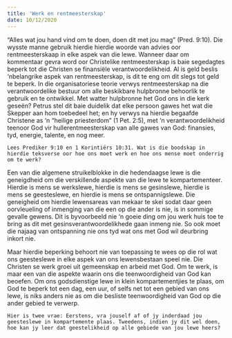 ```yaml
---
title: 'Werk en rentmeesterskap'
date: 10/12/2020
---
```


“Alles wat jou hand vind om te doen, doen dit met jou mag” (Pred. 9:10). Die wysste manne gebruik hierdie hierdie woorde van advies oor rentmeesterskaap in elke aspek van die lewe. Wanneer daar om kommentaar gevra word oor Christelike rentmeesterskap is baie segedagtes beperk tot die Christen se finansiële verantwoordelikheid. Al is geld beslis ‘nbelangrike aspek van rentmeesterskap, is dit te eng om dit slegs tot geld te beperk. In die organisatoriese teorie verwys rentmeesterskap na die verantwoordelike bestuur om alle beskikbare hulpbronne behoorlik te gebruik en te ontwikkel. Met watter hulpbronne het God ons in die kerk geseën? Petrus stel dit baie duidelik dat elke persoon gawes het wat die Skepper aan hom toebedeel het; en hy verwys na hierdie begaafde Christene as ‘n “heilige priesterdom” (1 Pet. 2:5), met ‘n verantwoordelikheid teenoor God vir hullerentmeesterskap van alle gawes van God: finansies, tyd, energie, talente, en nog meer.

`Lees Prediker 9:10 en 1 Korintiërs 10:31. Wat is die boodskap in hierdie teksverse oor hoe ons moet werk en hoe ons mense moet onderrig om te werk?`

Een van die algemene struikelblokke in die hedendaagse lewe is die geneigdheid om die verskillende aspekte van die lewe te kompartementeer. Hierdie is mens se werkslewe, hierdie is mens se gesinslewe, hierdie is mens se geesteslewe, en hierdie is mens se ontspannigslewe. Die geneigheid om hierdie lewensareas van mekaar te skei sodat daar geen oorvleueling of inmenging van die een op die ander is nie, is in sommige gevalle gewens. Dit is byvoorbeeld nie ‘n goeie ding om jou werk huis toe te bring as dit met gesinsverantwoordelikhede gaan inmeng nie. So ook moet die najaag van ontspanning nie ons tyd wat ons met God wil deurbring inkort nie.

Maar hierdie beperking behoort nie van toepassing te wees op die rol wat ons geesteslewe in elke aspek van ons lewensbestaan speel nie. Die Christen se werk groei uit gemeenskap en arbeid met God. Om te werk, is maar een van die aspekte waarin ons die teenwoordigheid van God kan beoefen. Om ons godsdienstige lewe in klein kompartementjies te plaas, om God te beperk tot een dag, een uur, of selfs net tot een gebied van ons lewe, is niks anders nie as om die besliste teenwoordigheid van God op die ander gebied te verwerp.

`Hier is twee vrae: Eerstens, vra jouself af of jy inderdaad jou geesteslewe in kompartemente plaas. Tweedens, indien jy dit wel doen, hoe kan jy leer dat geestelikheid op alle gebiede van jou lewe heers?`